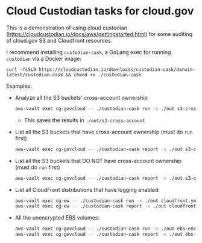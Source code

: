 # Cloud Custodian tasks for cloud.gov 

This is a demonstration of using cloud custodian (https://cloudcustodian.io/docs/aws/gettingstarted.html)
for some auditing of cloud.gov S3 and Cloudfront resources.

I recommend installing `custodian-cask`, a GoLang exec for running `custodian`
via a Docker image:

```
curl -fsSLO https://cloudcustodian.io/downloads/custodian-cask/darwin-latest/custodian-cask && chmod +x ./custodian-cask
```


Examples:

* Analyze all the S3 buckets' cross-account ownership

    ```sh
    aws-vault exec cg-govcloud -- ./custodian-cask run -s ./out s3-cross-account.yml
    ```

  * This saves the results in `./out/s3-cross-account`
* List all the S3 buckets that have cross-account ownership (must do `run` first)

    ```sh
    aws-vault exec cg-govcloud -- ./custodian-cask report -s ./out s3-cross-account.yml -p 's3-cross-account'
    ```

* List all the S3 buckets that DO NOT have cross-account ownership (must do `run` first)

    ```sh
    aws-vault exec cg-govcloud -- ./custodian-cask report -s ./out s3-cross-account.yml -p 'not-s3-cross-account'
    ```

* List all CloudFront distributions that have logging enabled:

    ```sh
    aws-vault exec cg-ew -- ./custodian-cask run -s ./out cloudfront.yml
    aws-vault exec cg-ew -- ./custodian-cask report -s ./out cloudfront.yml
    ```

* All the unencrypted EBS volumes:
    ```sh
    aws-vault exec cg-govcloud -- ./custodian-cask run -s ./out ebs-encrypted.yml -p unencrypted-ebs
    aws-vault exec cg-govcloud -- ./custodian-cask report -s ./out ebs-encrypted.yml -p unencrypted-ebs
    ```
